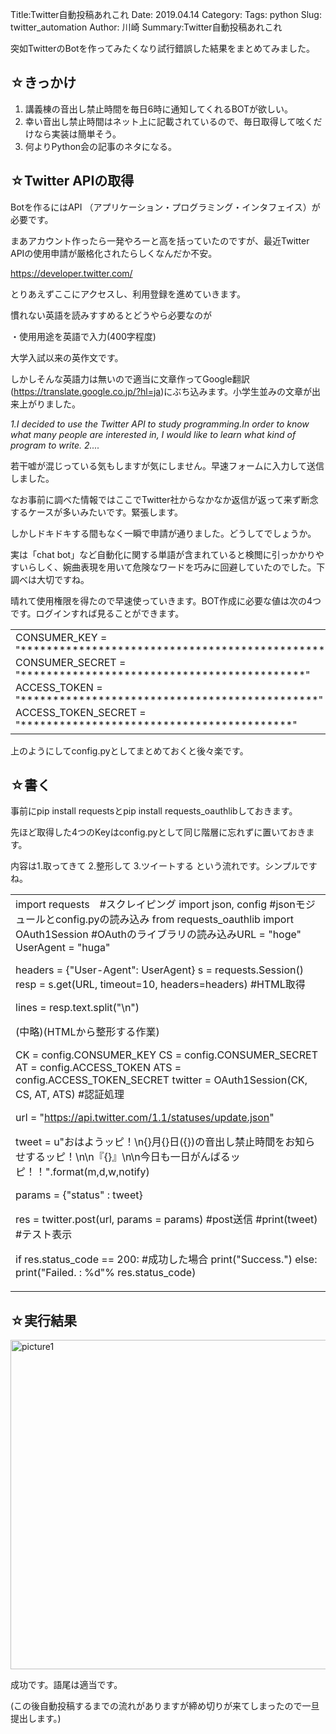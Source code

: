 Title:Twitter自動投稿あれこれ
Date: 2019.04.14
Category:
Tags: python
Slug: twitter_automation
Author: 川崎
Summary:Twitter自動投稿あれこれ

突如TwitterのBotを作ってみたくなり試行錯誤した結果をまとめてみました。

<h2>☆きっかけ</h2>

<ol>
    <li>講義棟の音出し禁止時間を毎日6時に通知してくれるBOTが欲しい。</li>
    <li>幸い音出し禁止時間はネット上に記載されているので、毎日取得して呟くだけなら実装は簡単そう。</li>
    <li>何よりPython会の記事のネタになる。</li>
</ol>

<h2>☆Twitter APIの取得</h2>

Botを作るにはAPI （アプリケーション・プログラミング・インタフェイス）が必要です。

まあアカウント作ったら一発やろーと高を括っていたのですが、最近Twitter APIの使用申請が厳格化されたらしくなんだか不安。

https://developer.twitter.com/

とりあえずここにアクセスし、利用登録を進めていきます。

慣れない英語を読みすすめるとどうやら必要なのが

・使用用途を英語で入力(400字程度)

大学入試以来の英作文です。

しかしそんな英語力は無いので適当に文章作ってGoogle翻訳(https://translate.google.co.jp/?hl=ja)にぶち込みます。小学生並みの文章が出来上がりました。

<em>1.I decided to use the Twitter API to study programming.In order to know what many people are interested in, I would like to learn what kind of program to write. 2....</em>

若干嘘が混じっている気もしますが気にしません。早速フォームに入力して送信しました。

なお事前に調べた情報ではここでTwitter社からなかなか返信が返って来ず断念するケースが多いみたいです。緊張します。

しかしドキドキする間もなく一瞬で申請が通りました。どうしてでしょうか。

実は「chat bot」など自動化に関する単語が含まれていると検閲に引っかかりやすいらしく、婉曲表現を用いて危険なワードを巧みに回避していたのでした。下調べは大切ですね。

晴れて使用権限を得たので早速使っていきます。BOT作成に必要な値は次の4つです。ログインすれば見ることができます。

<table>
<tbody>
<tr>
<td width="602">CONSUMER_KEY = "***********************************************"
CONSUMER_SECRET = "********************************************"
ACCESS_TOKEN = "**********************************************"
ACCESS_TOKEN_SECRET = "******************************************"</td>
</tr>
</tbody>
</table>

上のようにしてconfig.pyとしてまとめておくと後々楽です。

<h2>☆書く</h2>

事前にpip install requestsとpip install requests_oauthlibしておきます。

先ほど取得した4つのKeyはconfig.pyとして同じ階層に忘れずに置いておきます。

内容は1.取ってきて 2.整形して 3.ツイートする という流れです。シンプルですね。

<table>
<tbody>
<tr>
<td width="602">import requests　#スクレイピング
import json, config #jsonモジュールとconfig.pyの読み込み
from requests_oauthlib import OAuth1Session #OAuthのライブラリの読み込みURL = "hoge"
UserAgent = "huga"

headers = {"User-Agent": UserAgent}
s = requests.Session()
resp = s.get(URL, timeout=10, headers=headers) #HTML取得

lines = resp.text.split("\n")

(中略)(HTMLから整形する作業)

CK = config.CONSUMER_KEY
CS = config.CONSUMER_SECRET
AT = config.ACCESS_TOKEN
ATS = config.ACCESS_TOKEN_SECRET
twitter = OAuth1Session(CK, CS, AT, ATS) #認証処理

url = "https://api.twitter.com/1.1/statuses/update.json"

tweet = u"おはようッピ！\n{}月{}日({})の音出し禁止時間をお知らせするッピ！\n\n『{}』\n\n今日も一日がんばるッピ！！".format(m,d,w,notify)

params = {"status" : tweet}

res = twitter.post(url, params = params) #post送信
#print(tweet) #テスト表示

if res.status_code == 200: #成功した場合
print("Success.")
else:
print("Failed. : %d"% res.status_code)</td>
</tr>
</tbody>
</table>

<h2>☆実行結果</h2>

<img class="alignnone size-full wp-image-458" src="https://pythonoum.files.wordpress.com/2019/01/picture1.png" alt="picture1" width="939" height="527" />

成功です。語尾は適当です。

(この後自動投稿するまでの流れがありますが締め切りが来てしまったので一旦提出します。)

